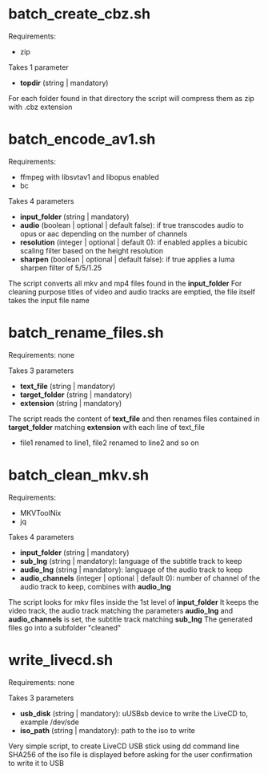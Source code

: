 # batch_create_cbz.sh
Requirements:
- zip

Takes 1 parameter
- **topdir** (string | mandatory)

For each folder found in that directory the script will compress them as zip with .cbz extension
# batch_encode_av1.sh
Requirements:
- ffmpeg with libsvtav1 and libopus enabled
- bc

Takes 4 parameters
- **input_folder** (string | mandatory)
- **audio** (boolean | optional | default false): if true transcodes audio to opus or aac depending on the number of channels
- **resolution** (integer | optional | default 0): if enabled applies a bicubic scaling filter based on the height resolution
- **sharpen** (boolean | optional | default false): if true applies a luma sharpen filter of 5/5/1.25

The script converts all mkv and mp4 files found in the **input_folder**
For cleaning purpose titles of video and audio tracks are emptied, the file itself takes the input file name

# batch_rename_files.sh
Requirements: none

Takes 3 parameters
- **text_file** (string | mandatory)
- **target_folder** (string | mandatory)
- **extension** (string | mandatory)

The script reads the content of **text_file** and then renames files contained in **target_folder** matching **extension** with each line of text_file
- file1 renamed to line1, file2 renamed to line2 and so on

# batch_clean_mkv.sh
Requirements:
- MKVToolNix
- jq

Takes 4 parameters
- **input_folder** (string | mandatory)
- **sub_lng** (string | mandatory): language of the subtitle track to keep
- **audio_lng** (string | mandatory): language of the audio track to keep
- **audio_channels** (integer | optional | default 0): number of channel of the audio track to keep, combines with **audio_lng**

The script looks for mkv files inside the 1st level of **input_folder**
It keeps the video track, the audio track matching the parameters **audio_lng** and **audio_channels** is set, the subtitle track matching **sub_lng**
The generated files go into a subfolder "cleaned"

# write_livecd.sh
Requirements: none

Takes 3 parameters
- **usb_disk** (string | mandatory): uUSBsb device to write the LiveCD to, example /dev/sde
- **iso_path** (string | mandatory): path to the iso to write

Very simple script, to create LiveCD USB stick using dd command line
SHA256 of the iso file is displayed before asking for the user confirmation to write it to USB